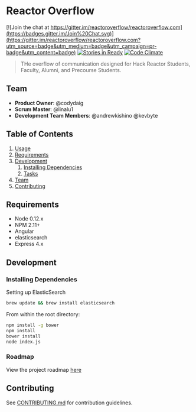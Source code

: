 # Reactor Overflow

[![Join the chat at https://gitter.im/reactoroverflow/reactoroverflow.com](https://badges.gitter.im/Join%20Chat.svg)](https://gitter.im/reactoroverflow/reactoroverflow.com?utm_source=badge&utm_medium=badge&utm_campaign=pr-badge&utm_content=badge)
[![Stories in Ready](https://badge.waffle.io/reactoroverflow/reactoroverflow.com.svg?label=inprogress&title=InProgress)](http://waffle.io/reactoroverflow/reactoroverflow.com)
[![Code Climate](https://codeclimate.com/github/reactoroverflow/reactoroverflow.com/badges/gpa.svg)](https://codeclimate.com/github/reactoroverflow/reactoroverflow.com)

> THe overflow of communication designed for Hack Reactor Students, Faculty, Alumni, and Precourse Students.

## Team

  - __Product Owner__: @codydaig
  - __Scrum Master__: @linalu1
  - __Development Team Members__: @andrewkishino @kevbyte

## Table of Contents

1. [Usage](#Usage)
1. [Requirements](#requirements)
1. [Development](#development)
    1. [Installing Dependencies](#installing-dependencies)
    1. [Tasks](#tasks)
1. [Team](#team)
1. [Contributing](#contributing)

## Requirements

- Node 0.12.x
- NPM 2.11+
- Angular
- elasticsearch
- Express 4.x

## Development

### Installing Dependencies

Setting up ElasticSearch

```sh
brew update && brew install elasticsearch
```

From within the root directory:

```sh
npm install -g bower
npm install
bower install
node index.js
```

### Roadmap

View the project roadmap [here](https://github.com/reactoroverflow/reactoroverflow.com/issues)


## Contributing

See [CONTRIBUTING.md](CONTRIBUTING.md) for contribution guidelines.
